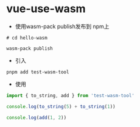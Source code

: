 # vue-use-wasm

- 使用wasm-pack publish发布到 npm上

```shell
# cd hello-wasm

wasm-pack publish
```

- 引入

```shell
pnpm add test-wasm-tool
```

- 使用

```js
import { to_string, add } from 'test-wasm-tool'

console.log(to_string(5) + to_string(1))

console.log(add(1, 2))

```

